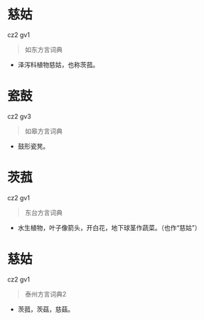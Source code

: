 # 慈姑
cz2 gv1
> 如东方言词典
- 泽泻科植物慈姑，也称茨菰。

# 瓷鼓
cz2 gv3
> 如皋方言词典
- 鼓形瓷凳。

# 茨菰
cz2 gv1
> 东台方言词典
- 水生植物，叶子像箭头，开白花，地下球茎作蔬菜。（也作“慈姑”）


# 慈姑
cz2 gv1
> 泰州方言词典2
- 茨菰，茨菇，慈菇。